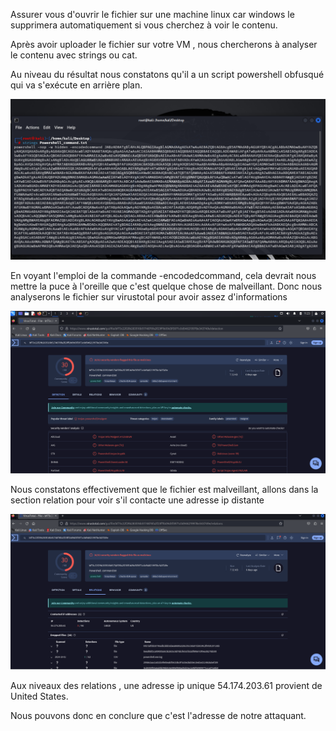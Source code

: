 Assurer vous d'ouvrir le fichier sur une machine linux car windows le supprimera automatiquement si vous cherchez à voir le contenu.

Après avoir uploader le fichier sur votre VM , nous chercherons à analyser le contenu avec strings ou cat.

Au niveau du résultat nous constatons qu'il a un script powershell obfusqué qui va s'exécute en arrière plan.


![alt text](powershell.png)

En voyant l'emploi de la commande -encodedcommand, cela devrait nous mettre la puce à l'oreille que c'est quelque chose de malveillant.
Donc nous analyserons le fichier sur virustotal pour avoir assez d'informations

![alt text](powershell0.png)

Nous constatons effectivement que le fichier est malveillant, allons dans la section relation pour voir s'il contacte une adresse ip distante

![alt text](powershell1.png)

Aux niveaux des relations , une adresse ip unique 54.174.203.61 provient de United States.

Nous pouvons donc en conclure que c'est l'adresse de notre attaquant.